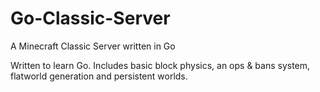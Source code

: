 # Go-Classic-Server
A Minecraft Classic Server written in Go

Written to learn Go. Includes basic block physics, an ops & bans system, flatworld generation and persistent worlds. 
